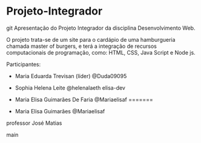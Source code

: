 # Projeto-Integrador
git
Apresentação do Projeto Integrador da disciplina Desenvolvimento Web.

O projeto trata-se de um site para o cardápio de uma hamburgueria chamada master of burgers, e terá a integração de recursos computacionais de programação, como: HTML, CSS, Java Script e Node js.

Participantes:

- Maria Eduarda Trevisan (líder) @Duda09095
- Sophia Helena Leite @helenalaeth
 elisa-dev

- Maria Elisa Guimarães De Faria @Mariaelisaf
=======
- Maria Elisa Guimarães @Mariaelisaf

professor José Matias

main
